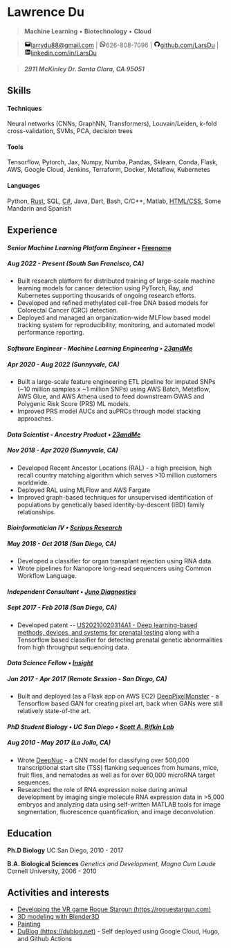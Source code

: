 Lawrence Du
=========================

> **Machine Learning** • **Biotechnology** • **Cloud**

> ![mail](icons/png/mail.png)[larrydu88@gmail.com](mailto:larrydu88@gmail.com) | ![phone](icons/png/whatsapp.png)626-808-7096 | ![github](icons/png/github.png)[github.com/LarsDu](http://github.com/LarsDu) | ![linkedin](icons/png/linkedin.png)[linkedin.com/in/LarsDu](http://linkedin.com/in/LarsDu)

> ##### 2911 McKinley Dr. Santa Clara, CA 95051

Skills
--------------------
#### Techniques
Neural networks (CNNs, GraphNN, Transformers), Louvain/Leiden, *k*-fold cross-validation, SVMs, PCA, decision trees

#### Tools
Tensorflow, Pytorch, Jax, Numpy, Numba, Pandas, Sklearn, Conda, Flask, AWS, Google Cloud, Jenkins, Terraform, Docker, Metaflow, Kubernetes

#### Languages
Python, [Rust](https://github.com/LarsDu/StarRust), SQL, [C\#](https://roguestargun.com), Java, Dart, Bash, C/C++, Matlab, [HTML/CSS](https://dublog.net), Some Mandarin and Spanish

Experience
--------------------

#### *Senior Machine Learning Platform Engineer* • [Freenome](https://www.linkedin.com/company/freenome/mycompany/)
##### Aug 2022 - Present (South San Francisco, CA)

 * Built research platform for distributed training of large-scale machine learning models for cancer detection using PyTorch, Ray, and Kubernetes supporting thousands of ongoing research efforts.
 * Developed and refined methylated cell-free DNA based models for Colorectal Cancer (CRC) detection.
 * Deployed and managed an organization-wide MLFlow based model tracking system for reproducibility, monitoring, and automated model performance reporting.

#### *Software Engineer - Machine Learning Engineering • [23andMe](https://www.linkedin.com/company/23andme/mycompany/)*
##### Apr 2020 - Aug 2022 (Sunnyvale, CA)

 * Built a large-scale feature engineering ETL pipeline for imputed SNPs (~10 million samples x ~1 million SNPs) using AWS Batch, Metaflow, AWS Glue, and AWS Athena used to feed downstream GWAS and Polygenic Risk Score (PRS) ML models.
 * Improved PRS model AUCs and auPRCs through model stacking approaches.

#### *Data Scientist - Ancestry Product • [23andMe](https://www.linkedin.com/company/23andme/mycompany/)*
##### Nov 2018 - Apr 2020 (Sunnyvale, CA)

 * Developed Recent Ancestor Locations (RAL) - a high precision, high recall country matching algorithm which serves >10 million customers worldwide.
 * Deployed RAL using MLFlow and AWS Fargate
 * Improved graph-based techniques for unsupervised identification of populations by genetically based identity-by-descent (IBD) family relationships.

#### *Bioinformatician IV • [Scripps Research](https://www.scripps.edu/science-and-medicine/cores-and-services/bioinformatics-core/index.html)*
##### May 2018 - Oct 2018 (San Diego, CA)

 * Developed a classifier for organ transplant rejection using RNA data.
 * Wrote pipelines for Nanopore long-read sequencers using Common Workflow Language.

#### *Independent Consultant • [Juno Diagnostics](https://www.linkedin.com/company/juno-diagnostics/)*
##### Sept 2017 - Feb 2018 (San Diego, CA)

 * Developed patent -- [US20210020314A1 - Deep learning-based methods, devices, and systems for prenatal testing](https://patents.google.com/patent/US20210020314A1) along with a Tensorflow based classifier for detecting prenatal genetic abnormalities from high throughput sequencing data.

#### *Data Science Fellow • [Insight](https://insightfellows.com/data-science)*
##### Jan 2017 - Apr 2017 (Remote Session - San Diego, CA)

 * Built and deployed (as a Flask app on AWS EC2) [DeepPixelMonster](https://github.com/LarsDu/DeepPixelMonster) - a Tensorflow based GAN for creating pixel art, back when GANs were still relatively state-of-the art.

#### *PhD Student Biology • UC San Diego • [Scott A. Rifkin Lab](http://labs.biology.ucsd.edu/rifkin/)*
##### Aug 2010 - May 2017 (La Jolla, CA)

 * Wrote [DeepNuc](https://github.com/LarsDu/DeepNuc) - a CNN model for classifying over 500,000 transcriptional start site (TSS) flanking sequences from humans, mice, fruit flies, and nematodes as well as for over 60,000 microRNA target sequences.
 * Researched the role of RNA expression noise during animal development by imaging single molecule RNA expression data in >5,000 embryos and analyzing data using self-written MATLAB tools for image segmentation, fluorescence quantification, and image deconvolution.
  
Education
---------
**Ph.D Biology**
UC San Diego, 2010 - 2017

**B.A. Biological Sciences** *Genetics and Development, Magna Cum Laude*
Cornell University, 2006 - 2010

Activities and interests
------------------------
* [Developing the VR game Rogue Stargun (https://roguestargun.com)](https://roguestargun.com)
* [3D modeling with Blender3D](https://sketchfab.com/3d-models/walken-23f4b6f0dcea4bf3afe714a59a9473e9)
* [Painting](https://dublog.net/images/stable-diffusion-img2img/larryd.png)
* [DuBlog (https://dublog.net)](https://dublog.net) - Self deployed using Google Cloud, Hugo, and Github Actions